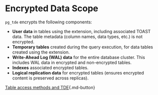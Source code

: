 # Encrypted Data Scope

`pg_tde` encrypts the following components:

* **User data** in tables using the extension, including associated TOAST data. The table metadata (column names, data types, etc.) is not encrypted.
* **Temporary tables** created during the query execution, for data tables created using the extension.
* **Write-Ahead Log (WAL) data** for the entire database cluster. This includes WAL data in encrypted and non-encrypted tables.
* **Indexes** associated encrypted tables.
* **Logical replication data** for encrypted tables (ensures encrypted content is preserved across replicas).

[Table access methods and TDE](table-access-method.md){.md-button}

